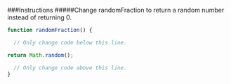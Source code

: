 ###Instructions
#####Change randomFraction to return a random number instead of returning 0.

``` javascript
function randomFraction() {

  // Only change code below this line.

return Math.random();

  // Only change code above this line.
}
```

